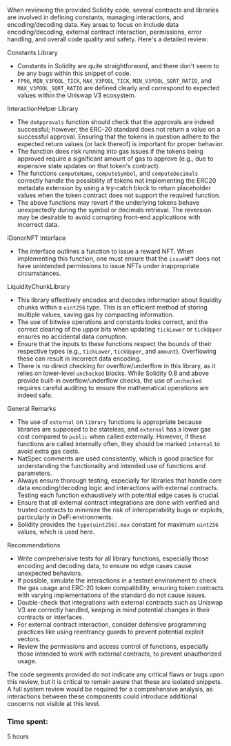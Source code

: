 When reviewing the provided Solidity code, several contracts and libraries are involved in defining constants, managing interactions, and encoding/decoding data. Key areas to focus on include data encoding/decoding, external contract interaction, permissions, error handling, and overall code quality and safety. Here's a detailed review:

 Constants Library

- Constants in Solidity are quite straightforward, and there don't seem to be any bugs within this snippet of code.
- `FP96`, `MIN_V3POOL_TICK`, `MAX_V3POOL_TICK`, `MIN_V3POOL_SQRT_RATIO`, and `MAX_V3POOL_SQRT_RATIO` are defined clearly and correspond to expected values within the Uniswap V3 ecosystem.

 InteractionHelper Library

- The `doApprovals` function should check that the approvals are indeed successful; however, the ERC-20 standard does not return a value on a successful approval. Ensuring that the tokens in question adhere to the expected return values (or lack thereof) is important for proper behavior.
- The function does risk running into gas issues if the tokens being approved require a significant amount of gas to approve (e.g., due to expensive state updates on that token's contract).
- The functions `computeName`, `computeSymbol`, and `computeDecimals` correctly handle the possibility of tokens not implementing the ERC20 metadata extension by using a try-catch block to return placeholder values when the token contract does not support the required function.
- The above functions may revert if the underlying tokens behave unexpectedly during the symbol or decimals retrieval. The reversion may be desirable to avoid corrupting front-end applications with incorrect data.

 IDonorNFT Interface

- The interface outlines a function to issue a reward NFT. When implementing this function, one must ensure that the `issueNFT` does not have unintended permissions to issue NFTs under inappropriate circumstances.

 LiquidityChunkLibrary

- This library effectively encodes and decodes information about liquidity chunks within a `uint256` type. This is an efficient method of storing multiple values, saving gas by compacting information.
- The use of bitwise operations and constants looks correct, and the correct clearing of the upper bits when updating `tickLower` or `tickUpper` ensures no accidental data corruption.
- Ensure that the inputs to these functions respect the bounds of their respective types (e.g., `tickLower`, `tickUpper`, and `amount`). Overflowing these can result in incorrect data encoding.
- There is no direct checking for overflow/underflow in this library, as it relies on lower-level `unchecked` blocks. While Solidity 0.8 and above provide built-in overflow/underflow checks, the use of `unchecked` requires careful auditing to ensure the mathematical operations are indeed safe.

General Remarks

- The use of `external` on `library` functions is appropriate because libraries are supposed to be stateless, and `external` has a lower gas cost compared to `public` when called externally. However, if these functions are called internally often, they should be marked `internal` to avoid extra gas costs.
- NatSpec comments are used consistently, which is good practice for understanding the functionality and intended use of functions and parameters.
- Always ensure thorough testing, especially for libraries that handle core data encoding/decoding logic and interactions with external contracts. Testing each function exhaustively with potential edge cases is crucial.
- Ensure that all external contract integrations are done with verified and trusted contracts to minimize the risk of interoperability bugs or exploits, particularly in DeFi environments.
- Solidity provides the `type(uint256).max` constant for maximum `uint256` values, which is used here.

 Recommendations

- Write comprehensive tests for all library functions, especially those encoding and decoding data, to ensure no edge cases cause unexpected behaviors.
- If possible, simulate the interactions in a testnet environment to check the gas usage and ERC-20 token compatibility, ensuring token contracts with varying implementations of the standard do not cause issues.
- Double-check that integrations with external contracts such as Uniswap V3 are correctly handled, keeping in mind potential changes in their contracts or interfaces.
- For external contract interaction, consider defensive programming practices like using reentrancy guards to prevent potential exploit vectors.
- Review the permissions and access control of functions, especially those intended to work with external contracts, to prevent unauthorized usage.

The code segments provided do not indicate any critical flaws or bugs upon this review, but it is critical to remain aware that these are isolated snippets. A full system review would be required for a comprehensive analysis, as interactions between these components could introduce additional concerns not visible at this level.

### Time spent:
5 hours